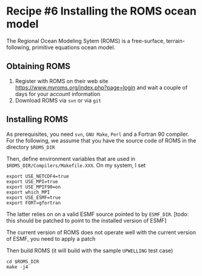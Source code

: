 # Recipe #6 Installing the ROMS ocean model

The Regional Ocean Modeling Sytem (ROMS) is a free-surface, terrain-following, primitive equations ocean model.  

## Obtaining ROMS

1. Register with ROMS on their web site  https://www.myroms.org/index.php?page=login and wait a couple of days for your account information
2. Download ROMS via `svn` or via `git`

## Installing ROMS

As prerequisites, you need `svn`, `GNU Make`, `Perl` and a Fortran 90 compiler.  For the following, we assume that you have the source code of ROMS in the directory `$ROMS_DIR`

Then, define environment variables that are used in `$ROMS_DIR/Compilers/Makefile.XXX`.  On my system, I set

	export USE_NETCDF4=true
	export USE_MPI=true
	export USE_MPIF90=on
	export which_MPI
	export USE_ESMF=true
	export FORT=gfortran
	
The latter relies on on a valid ESMF source pointed to by `ESMF_DIR`. [todo: this should be patched to point to the installed version of ESMF]

The current version of ROMS does not operate well with the current version of ESMF, you need to apply a patch


Then build ROMS (it will build with the sample `UPWELLING` test case)

	cd $ROMS_DIR
	make -j4